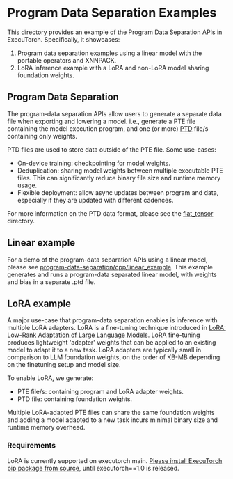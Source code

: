 # Program Data Separation Examples

This directory provides an example of the Program Data Separation APIs in ExecuTorch. Specifically, it showcases:
1. Program data separation examples using a linear model with the portable operators and XNNPACK.
2. LoRA inference example with a LoRA and non-LoRA model sharing foundation weights.

## Program Data Separation

The program-data separation APIs allow users to generate a separate data file when exporting and lowering a model. i.e., generate a PTE file containing the model execution program, and one (or more) [PTD](https://github.com/pytorch/executorch/blob/main/extension/flat_tensor/README.md) file/s containing only weights.

PTD files are used to store data outside of the PTE file. Some use-cases:
- On-device training: checkpointing for model weights.
- Deduplication: sharing model weights between multiple executable PTE files. This can significantly reduce binary file size and runtime memory usage.
- Flexible deployment: allow async updates between program and data, especially if they are updated with different cadences.

For more information on the PTD data format, please see the [flat_tensor](https://github.com/pytorch/executorch/blob/main/extension/flat_tensor/README.md) directory.

## Linear example
For a demo of the program-data separation APIs using a linear model, please see [program-data-separation/cpp/linear_example](linear_example/). This example generates and runs a program-data separated linear model, with weights and bias in a separate .ptd file.

## LoRA example
A major use-case that program-data separation enables is inference with multiple LoRA adapters. LoRA is a fine-tuning technique introduced in [LoRA: Low-Rank Adaptation of Large Language Models](https://arxiv.org/abs/2106.09685). LoRA fine-tuning produces lightweight 'adapter' weights that can be applied to an existing model to adapt it to a new task. LoRA adapters are typically small in comparison to LLM foundation weights, on the order of KB-MB depending on the finetuning setup and model size.

To enable LoRA, we generate:
- PTE file/s: containing program and LoRA adapter weights.
- PTD file: containing foundation weights.

Multiple LoRA-adapted PTE files can share the same foundation weights and adding a model adapted to a new task incurs minimal binary size and runtime memory overhead.

### Requirements
LoRA is currently supported on executorch main. [Please install ExecuTorch pip package from source](https://docs.pytorch.org/executorch/stable/using-executorch-building-from-source.html#install-executorch-pip-package-from-source), until executorch==1.0 is released.
